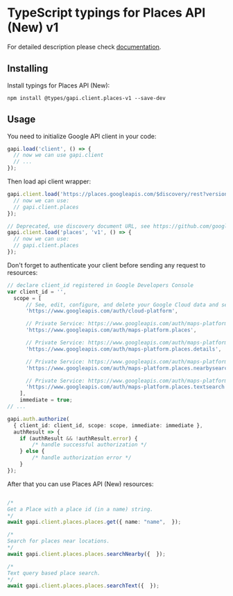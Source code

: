 # TypeScript typings for Places API (New) v1


For detailed description please check [documentation](https://mapsplatform.google.com/maps-products/#places-section).

## Installing

Install typings for Places API (New):

```
npm install @types/gapi.client.places-v1 --save-dev
```

## Usage

You need to initialize Google API client in your code:

```typescript
gapi.load('client', () => {
  // now we can use gapi.client
  // ...
});
```

Then load api client wrapper:

```typescript
gapi.client.load('https://places.googleapis.com/$discovery/rest?version=v1', () => {
  // now we can use:
  // gapi.client.places
});
```

```typescript
// Deprecated, use discovery document URL, see https://github.com/google/google-api-javascript-client/blob/master/docs/reference.md#----gapiclientloadname----version----callback--
gapi.client.load('places', 'v1', () => {
  // now we can use:
  // gapi.client.places
});
```

Don't forget to authenticate your client before sending any request to resources:

```typescript
// declare client_id registered in Google Developers Console
var client_id = '',
  scope = [
      // See, edit, configure, and delete your Google Cloud data and see the email address for your Google Account.
      'https://www.googleapis.com/auth/cloud-platform',

      // Private Service: https://www.googleapis.com/auth/maps-platform.places
      'https://www.googleapis.com/auth/maps-platform.places',

      // Private Service: https://www.googleapis.com/auth/maps-platform.places.details
      'https://www.googleapis.com/auth/maps-platform.places.details',

      // Private Service: https://www.googleapis.com/auth/maps-platform.places.nearbysearch
      'https://www.googleapis.com/auth/maps-platform.places.nearbysearch',

      // Private Service: https://www.googleapis.com/auth/maps-platform.places.textsearch
      'https://www.googleapis.com/auth/maps-platform.places.textsearch',
    ],
    immediate = true;
// ...

gapi.auth.authorize(
  { client_id: client_id, scope: scope, immediate: immediate },
  authResult => {
    if (authResult && !authResult.error) {
        /* handle successful authorization */
    } else {
        /* handle authorization error */
    }
});
```

After that you can use Places API (New) resources: <!-- TODO: make this work for multiple namespaces -->

```typescript

/*
Get a Place with a place id (in a name) string.
*/
await gapi.client.places.places.get({ name: "name",  });

/*
Search for places near locations.
*/
await gapi.client.places.places.searchNearby({  });

/*
Text query based place search.
*/
await gapi.client.places.places.searchText({  });
```
